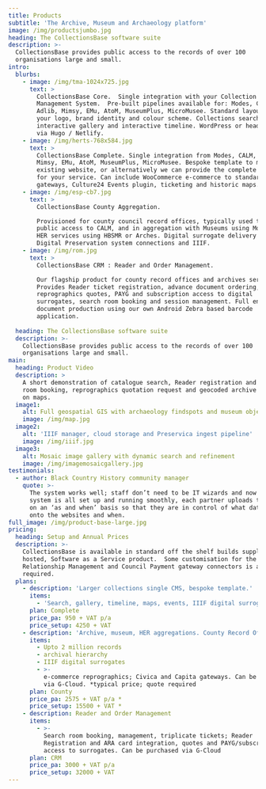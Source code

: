 ```yaml
---
title: Products
subtitle: 'The Archive, Museum and Archaeology platform'
image: /img/productsjumbo.jpg
heading: The CollectionsBase software suite
description: >-
  CollectionsBase provides public access to the records of over 100
  organisations large and small.
intro:
  blurbs:
    - image: /img/tma-1024x725.jpg
      text: >
        CollectionsBase Core.  Single integration with your Collection
        Management System.  Pre-built pipelines available for: Modes, CALM,
        Adlib, Mimsy, EMu, AtoM, MuseumPlus, MicroMusee. Standard layout, with
        your logo, brand identity and colour scheme. Collections search listing,
        interactive gallery and interactive timeline. WordPress or headless CMS
        via Hugo / Netlify.
    - image: /img/herts-768x584.jpg
      text: >
        CollectionsBase Complete. Single integration from Modes, CALM, Adlib,
        Mimsy, EMu, AtoM, MuseumPlus, MicroMusee. Bespoke template to match your
        existing website, or alternatively we can provide the complete solution
        for your service. Can include WooCommerce e-commerce to standard
        gateways, Culture24 Events plugin, ticketing and historic maps.
    - image: /img/esp-cb7.jpg
      text: >
        CollectionsBase County Aggregation.  

        Provisioned for county council record offices, typically used to provide
        public access to CALM, and in aggregation with Museums using Modes and
        HER services using HBSMR or Arches. Digital surrogate delivery using
        Digital Preservation system connections and IIIF.
    - image: /img/rom.jpg
      text: >
        CollectionsBase CRM : Reader and Order Management.

        Our flagship product for county record offices and archives services. 
        Provides Reader ticket registration, advance document ordering,
        reprographics quotes, PAYG and subscription access to digital
        surrogates, search room booking and session management. Full end to end
        document production using our own Android Zebra based barcode
        application.
         
  heading: The CollectionsBase software suite
  description: >-
    CollectionsBase provides public access to the records of over 100
    organisations large and small.
main:
  heading: Product Video
  description: >
    A short demonstration of catalogue search, Reader registration and search
    room booking, reprographics quotation request and geocoded archive records
    on maps.
  image1:
    alt: Full geospatial GIS with archaeology findspots and museum objects
    image: /img/map.jpg
  image2:
    alt: 'IIIF manager, cloud storage and Preservica ingest pipeline'
    image: /img/iiif.jpg
  image3:
    alt: Mosaic image gallery with dynamic search and refinement
    image: /img/imagemosaicgallery.jpg
testimonials:
  - author: Black Country History community manager
    quote: >-
      The system works well; staff don’t need to be IT wizards and now that the
      system is all set up and running smoothly, each partner uploads their data
      on an ‘as and when’ basis so that they are in control of what data goes
      onto the websites and when.
full_image: /img/product-base-large.jpg
pricing:
  heading: Setup and Annual Prices
  description: >-
    CollectionsBase is available in standard off the shelf builds supplied as a
    hosted, Software as a Service product.  Some customisation for the Customer
    Relationship Management and Council Payment gateway connectors is always
    required.
  plans:
    - description: 'Larger collections single CMS, bespoke template.'
      items:
        - 'Search, gallery, timeline, maps, events, IIIF digital surrogates'
      plan: Complete
      price_pa: 950 + VAT p/a
      price_setup: 4250 + VAT
    - description: 'Archive, museum, HER aggregations. County Record Offices'
      items:
        - Upto 2 million records
        - archival hierarchy
        - IIIF digital surrogates
        - >-
          e-commerce reprographics; Civica and Capita gateways. Can be purchased
          via G-Cloud. *typical price; quote required
      plan: County
      price_pa: 2575 + VAT p/a *
      price_setup: 15500 + VAT *
    - description: Reader and Order Management
      items:
        - >-
          Search room booking, management, triplicate tickets; Reader
          Registration and ARA card integration, quotes and PAYG/subscription
          access to surrogates. Can be purchased via G-Cloud
      plan: CRM
      price_pa: 3000 + VAT p/a
      price_setup: 32000 + VAT
---
```


